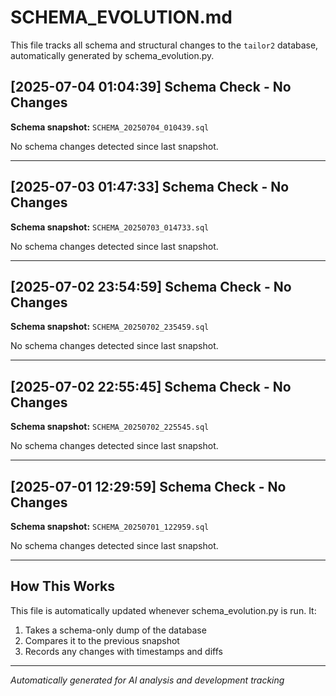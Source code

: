 # SCHEMA_EVOLUTION.md

This file tracks all schema and structural changes to the `tailor2` database, automatically generated by schema_evolution.py.

## [2025-07-04 01:04:39] Schema Check - No Changes

**Schema snapshot:** `SCHEMA_20250704_010439.sql`

No schema changes detected since last snapshot.

---
## [2025-07-03 01:47:33] Schema Check - No Changes

**Schema snapshot:** `SCHEMA_20250703_014733.sql`

No schema changes detected since last snapshot.

---
## [2025-07-02 23:54:59] Schema Check - No Changes

**Schema snapshot:** `SCHEMA_20250702_235459.sql`

No schema changes detected since last snapshot.

---
## [2025-07-02 22:55:45] Schema Check - No Changes

**Schema snapshot:** `SCHEMA_20250702_225545.sql`

No schema changes detected since last snapshot.

---
## [2025-07-01 12:29:59] Schema Check - No Changes

**Schema snapshot:** `SCHEMA_20250701_122959.sql`

No schema changes detected since last snapshot.

---

## How This Works

This file is automatically updated whenever schema_evolution.py is run. It:
1. Takes a schema-only dump of the database
2. Compares it to the previous snapshot
3. Records any changes with timestamps and diffs

---
*Automatically generated for AI analysis and development tracking*
